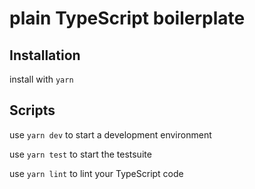 # plain TypeScript boilerplate

## Installation

install with ``` yarn ```

## Scripts

use ``` yarn dev ``` to start a development environment

use ``` yarn test ``` to start the testsuite

use ``` yarn lint ``` to lint your TypeScript code